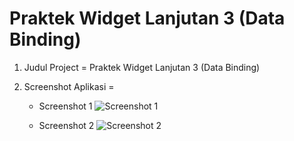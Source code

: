 # Praktek Widget Lanjutan 3 (Data Binding)

1. Judul Project = Praktek Widget Lanjutan 3 (Data Binding)
2. Screenshot Aplikasi =

   * Screenshot 1 
     ![Screenshot 1](https://cloud.githubusercontent.com/assets/22114252/19041097/f2721892-89b0-11e6-8342-fa9ec2d168cb.png)
   
   * Screenshot 2
     ![Screenshot 2](https://cloud.githubusercontent.com/assets/22114252/19041114/fcaa6c7e-89b0-11e6-9196-48fa3830cb77.png)

